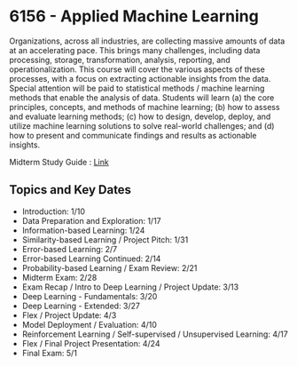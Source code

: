 # 6156 - Applied Machine Learning

Organizations, across all industries, are collecting massive amounts of data at an accelerating pace. This brings many challenges, including data processing, storage, transformation, analysis, reporting, and operationalization. This course will cover the various aspects of these processes, with a focus on extracting actionable insights from the data. Special attention will be paid to statistical methods / machine learning methods that enable the analysis of data. Students will learn (a) the core principles, concepts, and methods of machine learning; (b) how to assess and evaluate learning methods; (c) how to design, develop, deploy, and utilize machine learning solutions to solve real-world challenges; and (d) how to present and communicate findings and results as actionable insights.

Midterm Study Guide : [Link](https://docs.google.com/document/d/16gEWv73l8Q_tn2bMsVs9OnMJGh2sFBwb1xI47Brl3fY/edit?usp=sharing)

## Topics and Key Dates

- Introduction: 	1/10
- Data Preparation and Exploration:	1/17
- Information-based Learning:	1/24
- Similarity-based Learning / Project Pitch:	1/31
- Error-based Learning:	2/7
- Error-based Learning Continued:	2/14
- Probability-based Learning / Exam Review:	2/21
- Midterm Exam:	2/28
- Exam Recap / Intro to Deep Learning / Project Update:	3/13
- Deep Learning - Fundamentals:	3/20
- Deep Learning - Extended:	3/27
- Flex / Project Update:	4/3
- Model Deployment / Evaluation:	4/10
- Reinforcement Learning / Self-supervised / Unsupervised Learning:	4/17
- Flex / Final Project Presentation:	4/24
- Final Exam:	5/1